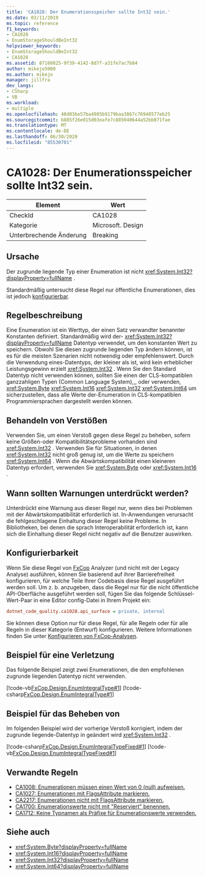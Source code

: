 ```yaml
---
title: 'CA1028: Der Enumerationsspeicher sollte Int32 sein.'
ms.date: 03/11/2019
ms.topic: reference
f1_keywords:
- CA1028
- EnumStorageShouldBeInt32
helpviewer_keywords:
- EnumStorageShouldBeInt32
- CA1028
ms.assetid: 87160825-9f39-4142-8d7f-a31fe7ac7b84
author: mikejo5000
ms.author: mikejo
manager: jillfra
dev_langs:
- CSharp
- VB
ms.workload:
- multiple
ms.openlocfilehash: 48d03be57ba4985b9179baa3867c76948577eb25
ms.sourcegitcommit: b885f26e015d03eafe7c885040644a52bb071fae
ms.translationtype: MT
ms.contentlocale: de-DE
ms.lasthandoff: 06/30/2020
ms.locfileid: "85530701"
---
```

# <a name="ca1028-enum-storage-should-be-int32"></a>CA1028: Der Enumerationsspeicher sollte Int32 sein.

|Element|Wert|
|-|-|
|CheckId|CA1028|
|Kategorie|Microsoft. Design|
|Unterbrechende Änderung|Breaking|

## <a name="cause"></a>Ursache

Der zugrunde liegende Typ einer Enumeration ist nicht <xref:System.Int32?displayProperty=fullName> .

Standardmäßig untersucht diese Regel nur öffentliche Enumerationen, dies ist jedoch [konfigurierbar](#configurability).

## <a name="rule-description"></a>Regelbeschreibung

Eine Enumeration ist ein Werttyp, der einen Satz verwandter benannter Konstanten definiert. Standardmäßig wird der- <xref:System.Int32?displayProperty=fullName> Datentyp verwendet, um den konstanten Wert zu speichern. Obwohl Sie diesen zugrunde liegenden Typ ändern können, ist es für die meisten Szenarien nicht notwendig oder empfehlenswert. Durch die Verwendung eines-Datentyps, der kleiner als ist, wird kein erheblicher Leistungsgewinn erzielt <xref:System.Int32> . Wenn Sie den Standard Datentyp nicht verwenden können, sollten Sie einen der CLS-kompatiblen ganzzahligen Typen (Common Language System),,, oder verwenden, <xref:System.Byte> <xref:System.Int16> <xref:System.Int32> <xref:System.Int64> um sicherzustellen, dass alle Werte der-Enumeration in CLS-kompatiblen Programmiersprachen dargestellt werden können.

## <a name="how-to-fix-violations"></a>Behandeln von Verstößen

Verwenden Sie, um einen Verstoß gegen diese Regel zu beheben, sofern keine Größen-oder Kompatibilitätsprobleme vorhanden sind <xref:System.Int32> . Verwenden Sie für Situationen, in denen <xref:System.Int32> nicht groß genug ist, um die Werte zu speichern <xref:System.Int64> . Wenn die Abwärtskompatibilität einen kleineren Datentyp erfordert, verwenden Sie <xref:System.Byte> oder <xref:System.Int16> .

## <a name="when-to-suppress-warnings"></a>Wann sollten Warnungen unterdrückt werden?

Unterdrückt eine Warnung aus dieser Regel nur, wenn dies bei Problemen mit der Abwärtskompatibilität erforderlich ist. In-Anwendungen verursacht die fehlgeschlagene Einhaltung dieser Regel keine Probleme. In Bibliotheken, bei denen die sprach Interoperabilität erforderlich ist, kann sich die Einhaltung dieser Regel nicht negativ auf die Benutzer auswirken.

## <a name="configurability"></a>Konfigurierbarkeit

Wenn Sie diese Regel von [FxCop](install-fxcop-analyzers.md) Analyzer (und nicht mit der Legacy Analyse) ausführen, können Sie basierend auf ihrer Barrierefreiheit konfigurieren, für welche Teile Ihrer Codebasis diese Regel ausgeführt werden soll. Um z. b. anzugeben, dass die Regel nur für die nicht öffentliche API-Oberfläche ausgeführt werden soll, fügen Sie das folgende Schlüssel-Wert-Paar in eine Editor config-Datei in Ihrem Projekt ein:

```ini
dotnet_code_quality.ca1028.api_surface = private, internal
```

Sie können diese Option nur für diese Regel, für alle Regeln oder für alle Regeln in dieser Kategorie (Entwurf) konfigurieren. Weitere Informationen finden Sie unter [Konfigurieren von FxCop-Analysen](configure-fxcop-analyzers.md).

## <a name="example-of-a-violation"></a>Beispiel für eine Verletzung

Das folgende Beispiel zeigt zwei Enumerationen, die den empfohlenen zugrunde liegenden Datentyp nicht verwenden.

[!code-vb[FxCop.Design.EnumIntegralType#1](../code-quality/codesnippet/VisualBasic/ca1028-enum-storage-should-be-int32_1.vb)]
[!code-csharp[FxCop.Design.EnumIntegralType#1](../code-quality/codesnippet/CSharp/ca1028-enum-storage-should-be-int32_1.cs)]

## <a name="example-of-how-to-fix"></a>Beispiel für das Beheben von

Im folgenden Beispiel wird der vorherige Verstoß korrigiert, indem der zugrunde liegende-Datentyp in geändert wird <xref:System.Int32> .

[!code-csharp[FxCop.Design.EnumIntegralTypeFixed#1](../code-quality/codesnippet/CSharp/ca1028-enum-storage-should-be-int32_2.cs)]
[!code-vb[FxCop.Design.EnumIntegralTypeFixed#1](../code-quality/codesnippet/VisualBasic/ca1028-enum-storage-should-be-int32_2.vb)]

## <a name="related-rules"></a>Verwandte Regeln

- [CA1008: Enumerationen müssen einen Wert von 0 (null) aufweisen.](../code-quality/ca1008.md)
- [CA1027: Enumerationen mit FlagsAttribute markieren.](../code-quality/ca1027.md)
- [CA2217: Enumerationen nicht mit FlagsAttribute markieren.](../code-quality/ca2217.md)
- [CA1700: Enumerationswerte nicht mit "Reserviert" benennen.](../code-quality/ca1700.md)
- [CA1712: Keine Typnamen als Präfixe für Enumerationswerte verwenden.](../code-quality/ca1712.md)

## <a name="see-also"></a>Siehe auch

- <xref:System.Byte?displayProperty=fullName>
- <xref:System.Int16?displayProperty=fullName>
- <xref:System.Int32?displayProperty=fullName>
- <xref:System.Int64?displayProperty=fullName>
